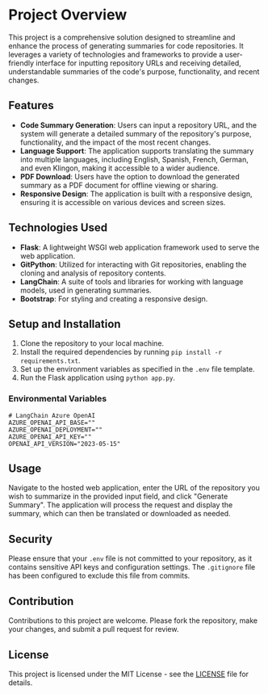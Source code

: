 # Project Overview

This project is a comprehensive solution designed to streamline and enhance the process of generating summaries for code repositories. It leverages a variety of technologies and frameworks to provide a user-friendly interface for inputting repository URLs and receiving detailed, understandable summaries of the code's purpose, functionality, and recent changes.

## Features

- **Code Summary Generation**: Users can input a repository URL, and the system will generate a detailed summary of the repository's purpose, functionality, and the impact of the most recent changes.
- **Language Support**: The application supports translating the summary into multiple languages, including English, Spanish, French, German, and even Klingon, making it accessible to a wider audience.
- **PDF Download**: Users have the option to download the generated summary as a PDF document for offline viewing or sharing.
- **Responsive Design**: The application is built with a responsive design, ensuring it is accessible on various devices and screen sizes.

## Technologies Used

- **Flask**: A lightweight WSGI web application framework used to serve the web application.
- **GitPython**: Utilized for interacting with Git repositories, enabling the cloning and analysis of repository contents.
- **LangChain**: A suite of tools and libraries for working with language models, used in generating summaries.
- **Bootstrap**: For styling and creating a responsive design.

## Setup and Installation

1. Clone the repository to your local machine.
2. Install the required dependencies by running `pip install -r requirements.txt`.
3. Set up the environment variables as specified in the `.env` file template.
4. Run the Flask application using `python app.py`.

### Environmental Variables

```
# LangChain Azure OpenAI
AZURE_OPENAI_API_BASE=""
AZURE_OPENAI_DEPLOYMENT=""
AZURE_OPENAI_API_KEY="" 
OPENAI_API_VERSION="2023-05-15"

```

## Usage

Navigate to the hosted web application, enter the URL of the repository you wish to summarize in the provided input field, and click "Generate Summary". The application will process the request and display the summary, which can then be translated or downloaded as needed.

## Security

Please ensure that your `.env` file is not committed to your repository, as it contains sensitive API keys and configuration settings. The `.gitignore` file has been configured to exclude this file from commits.

## Contribution

Contributions to this project are welcome. Please fork the repository, make your changes, and submit a pull request for review.

## License

This project is licensed under the MIT License - see the [LICENSE](LICENSE) file for details.